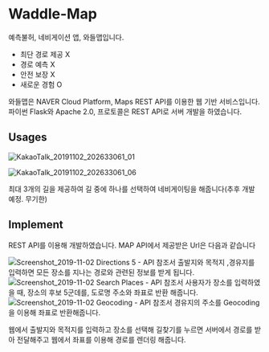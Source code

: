 # Waddle-Map

예측불허, 네비게이션 앱, 와들맵입니다.

- 최단 경로 제공 X
- 경로 예측 X
- 안전 보장 X
- 새로운 경험 O


와들맵은 NAVER Cloud Platform, Maps REST API를 이용한 웹 기반 서비스입니다.
파이썬 Flask와 Apache 2.0, 프로토콜은 REST API로 서버 개발을 하였습니다.

Usages
-----------------------------
![KakaoTalk_20191102_202633061_01](https://user-images.githubusercontent.com/56528658/68070702-ce1f6e00-fd2e-11e9-92b5-d43fa0a54de9.png)

![KakaoTalk_20191102_202633061_06](https://user-images.githubusercontent.com/56528658/68071028-02952900-fd33-11e9-933c-36cd8c6cb947.png)

최대 3개의 길을 제공하여 길 중에 하나를 선택하여 네비게이팅을 해줍니다(추후 개발 예정. 무기한)

Implement
--------
REST API를 이용해 개발하였습니다. MAP API에서 제공받은 Url은 다음과 같습니다


![Screenshot_2019-11-02 Directions 5 - API 참조서](https://user-images.githubusercontent.com/56528658/68070881-77676380-fd31-11e9-949c-8629111a5f46.png)
출발지와 목적지 ,경유지를 입력하면 모든 장소를 지나는 경로와 관련된 정보를 받게 됩니다.
![Screenshot_2019-11-02 Search Places - API 참조서](https://user-images.githubusercontent.com/56528658/68070885-91a14180-fd31-11e9-80d9-783368c8bcfe.png)
사용자가 장소를 입력하였을 때, 장소의 후보 5군데를,  도로명 주소와 좌표로 반환 해줍니다.
![Screenshot_2019-11-02 Geocoding - API 참조서](https://user-images.githubusercontent.com/56528658/68070894-a251b780-fd31-11e9-9492-6dbe29631e7c.png)
경유지의 주소를 Geocoding을 이용해 좌표로 반환해줍니다.

웹에서 출발지와 목적지를 입력하고 장소를 선택해 길찾기를 누르면 서버에서 경로를 받아 전달해주고
웹에서 좌표를 이용해 경로를 렌더링 해줍니다.
